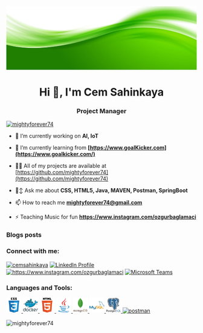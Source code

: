<img src="https://github.com/mightyforever74/mightyforever74/blob/main/banner.jpg?raw=true">

<h1 align="center">Hi 👋, I'm Cem Sahinkaya</h1>
<h3 align="center">Project Manager</h3>

<p align="left"> <a href="https://github.com/ryo-ma/github-profile-trophy"><img src="https://github-profile-trophy.vercel.app/?username=mightyforever74" alt="mightyforever74" /></a> </p>

- 🤺 I’m currently working on **AI, IoT**

- 🐎 I’m currently learning from **[https://www.goalKicker.com](https://www.goalkicker.com/)**

- 👨‍💻 All of my projects are available at [https://github.com/mightyforever74](https://github.com/mightyforever74)

- 🙂‍↕️ Ask me about **CSS, HTML5, Java, MAVEN, Postman, SpringBoot**

- 📫 How to reach me **mightyforever74@gmail.com**

- ⚡ Teaching Music for fun **https://www.instagram.com/ozgurbaglamaci**

### Blogs posts
<!-- BLOG-POST-LIST:START -->
<!-- BLOG-POST-LIST:END -->

<h3 align="left">Connect with me:</h3>
<p align="left">
<a href="https://dev.to/cemsahinkaya" target="blank"><img align="center" src="https://raw.githubusercontent.com/rahuldkjain/github-profile-readme-generator/master/src/images/icons/Social/devto.svg" alt="cemsahinkaya" height="30" width="40" /></a>
<a href="https://www.linkedin.com/in/cem-sahinkaya-00a84426b" target="_blank"> <img align="center" src="https://img.icons8.com/color/48/000000/linkedin.png" alt="LinkedIn Profile" height="30" width="40" /></a>
<a href="https://instagram.com/https://www.instagram.com/ozgurbaglamaci" target="blank"><img align="center" src="https://raw.githubusercontent.com/rahuldkjain/github-profile-readme-generator/master/src/images/icons/Social/instagram.svg" alt="https://www.instagram.com/ozgurbaglamaci" height="30" width="40" /></a>
<a href="YOUR_TEAMS_LINK" target="_blank">
  <img align="center" src="https://img.icons8.com/color/48/000000/microsoft-teams.png" alt="Microsoft Teams" height="30" width="40" /></a>
</p>

<h3 align="left">Languages and Tools:</h3>
<p align="left"> <a href="https://www.w3schools.com/css/" target="_blank" rel="noreferrer"> <img src="https://raw.githubusercontent.com/devicons/devicon/master/icons/css3/css3-original-wordmark.svg" alt="css3" width="40" height="40"/> </a> <a href="https://www.docker.com/" target="_blank" rel="noreferrer"> <img src="https://raw.githubusercontent.com/devicons/devicon/master/icons/docker/docker-original-wordmark.svg" alt="docker" width="40" height="40"/> </a> <a href="https://www.w3.org/html/" target="_blank" rel="noreferrer"> <img src="https://raw.githubusercontent.com/devicons/devicon/master/icons/html5/html5-original-wordmark.svg" alt="html5" width="40" height="40"/> </a> <a href="https://www.java.com" target="_blank" rel="noreferrer"> <img src="https://raw.githubusercontent.com/devicons/devicon/master/icons/java/java-original.svg" alt="java" width="40" height="40"/> </a> <a href="https://www.mongodb.com/" target="_blank" rel="noreferrer"> <img src="https://raw.githubusercontent.com/devicons/devicon/master/icons/mongodb/mongodb-original-wordmark.svg" alt="mongodb" width="40" height="40"/> </a> <a href="https://www.mysql.com/" target="_blank" rel="noreferrer"> <img src="https://raw.githubusercontent.com/devicons/devicon/master/icons/mysql/mysql-original-wordmark.svg" alt="mysql" width="40" height="40"/> </a> <a href="https://www.postgresql.org" target="_blank" rel="noreferrer"> <img src="https://raw.githubusercontent.com/devicons/devicon/master/icons/postgresql/postgresql-original-wordmark.svg" alt="postgresql" width="40" height="40"/> </a> <a href="https://postman.com" target="_blank" rel="noreferrer"> <img src="https://www.vectorlogo.zone/logos/getpostman/getpostman-icon.svg" alt="postman" width="40" height="40"/> </a> </p>

<p><img align="center" src="https://github-readme-stats.vercel.app/api/top-langs?username=mightyforever74&show_icons=true&locale=en&layout=compact" alt="mightyforever74" /></p>

</ul>
